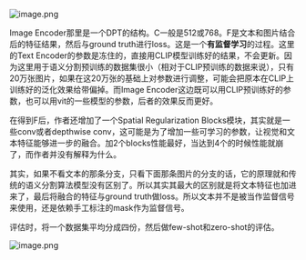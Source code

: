 ![image.png](https://youki-1330066034.cos.ap-guangzhou.myqcloud.com/machine-learning/202504051129634.png)

Image Encoder那里是一个DPT的结构。C一般是512或768。F是文本和图片结合后的特征结果，然后与ground truth进行loss。这是一个**有监督学习**的过程。这里的Text Encoder的参数是冻住的，直接用CLIP模型训练好的结果，不会更新。因为这里用于语义分割预训练的数据集很小（相对于CLIP预训练的数据来说），只有20万张图片，如果在这20万张的基础上对参数进行调整，可能会把原本在CLIP上训练好的泛化效果给带偏掉。而Image Encoder这边既可以用CLIP预训练好的参数，也可以用vit的一些模型的参数，后者的效果反而更好。

在得到F后，作者还增加了一个Spatial Regularization Blocks模块，其实就是一些conv或者depthwise conv，这可能是为了增加一些可学习的参数，让视觉和文本特征能够进一步的融合。加2个blocks性能最好，当达到4个的时候性能就崩了，而作者并没有解释为什么。

其实，如果不看文本的那条分支，只看下面那条图片的分支的话，它的原理就和传统的语义分割算法模型没有区别了。所以其实其最大的区别就是将文本特征也加进来了，最后将融合的特征与ground truth做loss。所以文本并不是被当作监督信号来使用，还是依赖手工标注的mask作为监督信号。

评估时，将一个数据集平均分成四份，然后做few-shot和zero-shot的评估。

![image.png](https://youki-1330066034.cos.ap-guangzhou.myqcloud.com/machine-learning/202504051125451.png)


